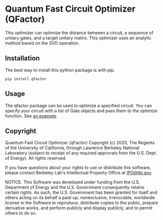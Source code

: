 # Quantum Fast Circuit Optimizer (QFactor)

This optimizer can optimize the distance between a circuit, a sequence of
unitary gates, and a target unitary matrix. This optimizer uses an analytic
method based on the SVD operation.

## Installation

The best way to install this python package is with pip.

```
pip install qfactor
```

## Usage

The qfactor package can be used to optimize a specified circuit.
You can specify your circuit with a list of Gate objects and pass them to
the optimize function. See [an example](https://github.com/edyounis/csvdopt/blob/master/examples/toffoli_synthesis.py).

## Copyright

Quantum Fast Circuit Optimizer (qFactor) Copyright (c) 2020, The
Regents of the University of California, through Lawrence Berkeley
National Laboratory (subject to receipt of any required approvals
from the U.S. Dept. of Energy). All rights reserved.

If you have questions about your rights to use or distribute this software,
please contact Berkeley Lab's Intellectual Property Office at
IPO@lbl.gov.

NOTICE.  This Software was developed under funding from the U.S. Department
of Energy and the U.S. Government consequently retains certain rights.  As
such, the U.S. Government has been granted for itself and others acting on
its behalf a paid-up, nonexclusive, irrevocable, worldwide license in the
Software to reproduce, distribute copies to the public, prepare derivative 
works, and perform publicly and display publicly, and to permit others to do so.

